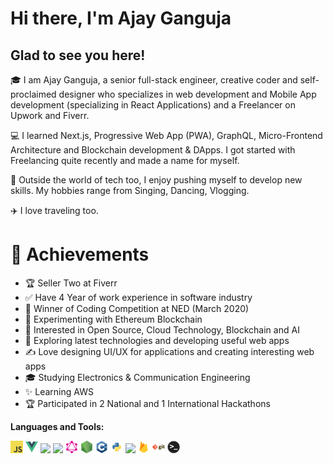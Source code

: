 # Hi there, I'm Ajay Ganguja

## Glad to see you here! 

🎓 I am Ajay Ganguja, a senior full-stack engineer, creative coder and self-proclaimed designer who specializes in web development and Mobile App development (specializing in React Applications) and a Freelancer on Upwork and Fiverr.

💻 I learned Next.js, Progressive Web App (PWA), GraphQL, Micro-Frontend Architecture and Blockchain development & DApps. I got started with Freelancing quite recently and made a name for myself.

🎸 Outside the world of tech too, I enjoy pushing myself to develop new skills. My hobbies range from Singing, Dancing, Vlogging.

✈️ I love traveling too. 


# 🏅 Achievements

- 🏆 Seller Two at Fiverr
- ✅ Have 4 Year of work experience in software industry
- 🥇 Winner of Coding Competition at NED (March 2020)
- 🌱 Experimenting with Ethereum Blockchain
- 👯 Interested in Open Source, Cloud Technology, Blockchain and AI
- 🤔 Exploring latest technologies and developing useful web apps
- ✍️ Love designing UI/UX for applications and creating interesting web apps
- 🎓 Studying Electronics & Communication Engineering
- ✨ Learning AWS
- 🏆 Participated in 2 National and 1 International Hackathons


**Languages and Tools:**  

<code><img height="20" src="https://raw.githubusercontent.com/github/explore/80688e429a7d4ef2fca1e82350fe8e3517d3494d/topics/javascript/javascript.png"></code>
<code><img height="20" src="https://raw.githubusercontent.com/github/explore/80688e429a7d4ef2fca1e82350fe8e3517d3494d/topics/vue/vue.png"></code>
<code><img height="20" src="https://cdn.iconscout.com/icon/free/png-512/django-12-1175186.png"></code>
<code><img height="20" src="https://upload.wikimedia.org/wikipedia/commons/thumb/1/10/CSS3_and_HTML5_logos_and_wordmarks.svg/791px-CSS3_and_HTML5_logos_and_wordmarks.svg.png"></code>
<code><img height="20" src="https://raw.githubusercontent.com/github/explore/5c058a388828bb5fde0bcafd4bc867b5bb3f26f3/topics/graphql/graphql.png"></code>
<code><img height="20" src="https://raw.githubusercontent.com/github/explore/80688e429a7d4ef2fca1e82350fe8e3517d3494d/topics/nodejs/nodejs.png"></code>
<code><img height="20" src="https://raw.githubusercontent.com/github/explore/80688e429a7d4ef2fca1e82350fe8e3517d3494d/topics/cpp/cpp.png"></code>
<code><img height="20" src="https://raw.githubusercontent.com/github/explore/80688e429a7d4ef2fca1e82350fe8e3517d3494d/topics/python/python.png"></code>
<code><img height="20" src="https://cdn.iconscout.com/icon/free/png-512/aws-1869025-1583149.png"></code>
<code><img height="20" src="https://raw.githubusercontent.com/github/explore/80688e429a7d4ef2fca1e82350fe8e3517d3494d/topics/firebase/firebase.png"></code>
<code><img height="20" src="https://raw.githubusercontent.com/github/explore/80688e429a7d4ef2fca1e82350fe8e3517d3494d/topics/git/git.png"></code>
<code><img height="20" src="https://raw.githubusercontent.com/github/explore/80688e429a7d4ef2fca1e82350fe8e3517d3494d/topics/terminal/terminal.png"></code>




<!---
AjayGanguja/AjayGanguja is a ✨ special ✨ repository because its `README.md` (this file) appears on your GitHub profile.
You can click the Preview link to take a look at your changes.
--->
